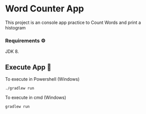 # Word Counter App

This project is an console app practice to Count Words and print a histogram


### Requirements ⚙️

JDK 8.

## Execute App  🚀

To execute in Powershell (Windows)
``` 
./gradlew run
```

To execute in cmd (Windows)
``` 
gradlew run
```
